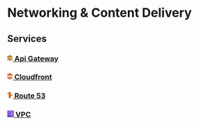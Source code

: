 # Networking & Content Delivery

## Services

### **[<img height=15px; alt="api-gateway-icon" src="../../images/api-gateway.png" /> Api Gateway](./AWS%20Systems%20Manager/README.md)**

### **[<img height=15px; alt="cloudfront-icon" src="../../images/cloudfront.png" /> Cloudfront](./AWS%20Systems%20Manager/README.md)**

### **[<img height=15px; alt="route-53-icon" src="../../images/amazon-route-53.drawio.png" /> Route 53](./AWS%20Systems%20Manager/README.md)**

### **[<img height=15px; alt="vpc-icon" src="../../images/vpc.png" /> VPC](./AWS%20Systems%20Manager/README.md)**